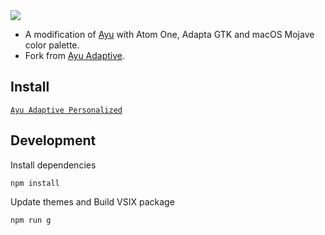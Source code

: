 <img src="https://raw.githubusercontent.com/weilanzh/ayu-adaptive-personalized/master/assets/logo.png">

- A modification of [Ayu](https://marketplace.visualstudio.com/items?itemName=teabyii.ayu) with Atom One, Adapta GTK and macOS Mojave color palette.
- Fork from [Ayu Adaptive](https://marketplace.visualstudio.com/items?itemName=ccy.ayu-adaptive).

## Install

[`Ayu Adaptive Personalized`](https://marketplace.visualstudio.com/items?itemName=ezh.ayu-adaptive-personalized)

## Development

Install dependencies

```shell
npm install
```

Update themes and Build VSIX package

```shell
npm run g
```
